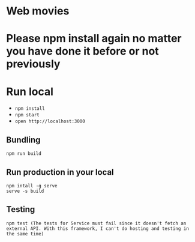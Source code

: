 # Web movies

# Please npm install again no matter you have done it before or not previously

# Run local
- `npm install`
- `npm start`
- `open http://localhost:3000`


## Bundling

```
npm run build
```

## Run production in your local

```
npm intall -g serve
serve -s build
```

## Testing

```
npm test (The tests for Service must fail since it doesn't fetch an external API. With this framework, I can't do hosting and testing in the same time)
```